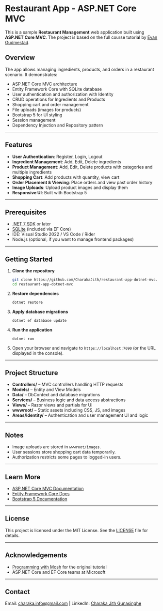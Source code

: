 # Restaurant App - ASP.NET Core MVC

This is a sample **Restaurant Management** web application built using **ASP.NET Core MVC**. The project is based on the full course tutorial by [Evan Gudmestad](https://www.youtube.com/watch?v=q9X3SDEZtpw).

## Overview

The app allows managing ingredients, products, and orders in a restaurant scenario. It demonstrates:

- ASP.NET Core MVC architecture
- Entity Framework Core with SQLite database
- User authentication and authorization with Identity
- CRUD operations for Ingredients and Products
- Shopping cart and order management
- File uploads (images for products)
- Bootstrap 5 for UI styling
- Session management
- Dependency Injection and Repository pattern

---

## Features

- **User Authentication**: Register, Login, Logout
- **Ingredient Management**: Add, Edit, Delete ingredients
- **Product Management**: Add, Edit, Delete products with categories and multiple ingredients
- **Shopping Cart**: Add products with quantity, view cart
- **Order Placement & Viewing**: Place orders and view past order history
- **Image Uploads**: Upload product images and display them
- **Responsive UI**: Built with Bootstrap 5

---

## Prerequisites

- [.NET 7 SDK](https://dotnet.microsoft.com/en-us/download/dotnet/7.0) or later
- [SQLite](https://sqlite.org/index.html) (included via EF Core)
- IDE: Visual Studio 2022 / VS Code / Rider
- Node.js (optional, if you want to manage frontend packages)

---

## Getting Started

1. **Clone the repository**

   ```bash
   git clone https://github.com/CharakaJith/restaurant-app-dotnet-mvc.git
   cd restaurant-app-dotnet-mvc
   ```

2. **Restore dependencies**

   ```bash
   dotnet restore
   ```

3. **Apply database migrations**

   ```bash
   dotnet ef database update
   ```

4. **Run the application**

   ```bash
   dotnet run
   ```

5. Open your browser and navigate to `https://localhost:7090` (or the URL displayed in the console).

---

## Project Structure

- **Controllers/** – MVC controllers handling HTTP requests
- **Models/** – Entity and View Models
- **Data/** – DbContext and database migrations
- **Services/** – Business logic and data access abstractions
- **Views/** – Razor views and partials for UI
- **wwwroot/** – Static assets including CSS, JS, and images
- **Areas/Identity/** – Authentication and user management UI and logic

---

## Notes

- Image uploads are stored in `wwwroot/images`.
- User sessions store shopping cart data temporarily.
- Authorization restricts some pages to logged-in users.

---

## Learn More

- [ASP.NET Core MVC Documentation](https://learn.microsoft.com/en-us/aspnet/core/mvc/)
- [Entity Framework Core Docs](https://learn.microsoft.com/en-us/ef/core/)
- [Bootstrap 5 Documentation](https://getbootstrap.com/docs/5.0/getting-started/introduction/)

---

## License

This project is licensed under the MIT License. See the [LICENSE](LICENSE) file for details.

---

## Acknowledgements

- [Programming with Mosh](https://www.youtube.com/@programmingwithmosh) for the original tutorial
- ASP.NET Core and EF Core teams at Microsoft

---

## Contact
Email: [charaka.info@gmail.com](mailto:charaka.info@gmail.com) | LinkedIn: [Charaka Jith Gunasinghe](https://www.linkedin.com/in/charaka-gunasinghe/)

